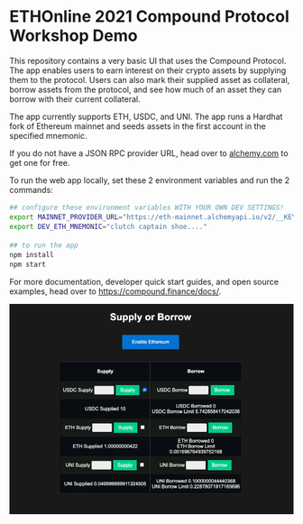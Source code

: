 # ETHOnline 2021 Compound Protocol Workshop Demo

This repository contains a very basic UI that uses the Compound Protocol. The app enables users to earn interest on their crypto assets by supplying them to the protocol. Users can also mark their supplied asset as collateral, borrow assets from the protocol, and see how much of an asset they can borrow with their current collateral.

The app currently supports ETH, USDC, and UNI. The app runs a Hardhat fork of Ethereum mainnet and seeds assets in the first account in the specified mnemonic.

If you do not have a JSON RPC provider URL, head over to [alchemy.com](alchemy.com) to get one for free.

To run the web app locally, set these 2 environment variables and run the 2 commands:
```bash
## configure these environment variables WITH YOUR OWN DEV SETTINGS!
export MAINNET_PROVIDER_URL="https://eth-mainnet.alchemyapi.io/v2/__KEY_HERE__"
export DEV_ETH_MNEMONIC="clutch captain shoe...."

## to run the app
npm install
npm start
```

For more documentation, developer quick start guides, and open source examples, head over to https://compound.finance/docs/.

![Compound Protocol Interest Rate App Screenshot](https://raw.githubusercontent.com/ajb413/compound-ethonline-2021/master/public/screenshot.png)